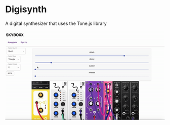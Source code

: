 # Digisynth

A digital synthesizer that uses the Tone.js library

![](https://github.com/LindaEng/Skyboxx/blob/master/digisynth.gif)
